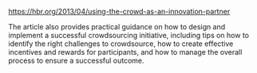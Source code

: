 https://hbr.org/2013/04/using-the-crowd-as-an-innovation-partner

The article also provides practical guidance on how to design and implement a successful crowdsourcing initiative, including tips on how to identify the right challenges to crowdsource, how to create effective incentives and rewards for participants, and how to manage the overall process to ensure a successful outcome.
